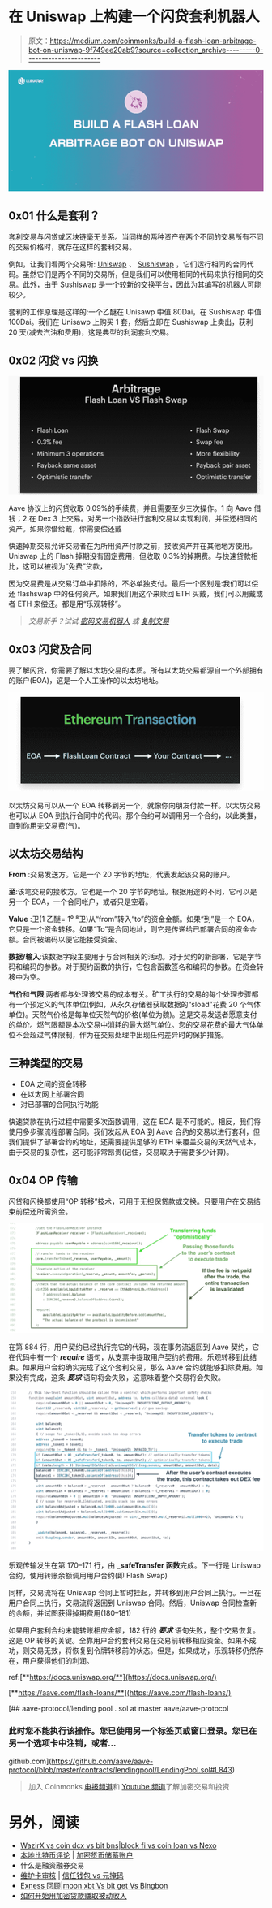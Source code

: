 # 在 Uniswap 上构建一个闪贷套利机器人

> 原文：<https://medium.com/coinmonks/build-a-flash-loan-arbitrage-bot-on-uniswap-9f749ee20ab9?source=collection_archive---------0----------------------->

![](img/37df9fa7d530107789742bce2ff1f1d7.png)

## **0x01 什么是套利？**

套利交易与闪贷或区块链毫无关系。当同样的两种资产在两个不同的交易所有不同的交易价格时，就存在这样的套利交易。

例如，让我们看两个交易所: [Uniswap](https://coincodecap.com/uniswap) 、 [Sushiswap](https://coincodecap.com/how-to-swap-on-sushiswap) ，它们运行相同的合同代码。虽然它们是两个不同的交易所，但是我们可以使用相同的代码来执行相同的交易。此外，由于 Sushiswap 是一个较新的交换平台，因此为其编写的机器人可能较少。

套利的工作原理是这样的:一个乙醚在 Unisawp 中值 80Dai，在 Sushiswap 中值 100Dai。我们在 Unisawp 上购买 1 套，然后立即在 Sushiswap 上卖出，获利 20 天(减去汽油和费用)，这是典型的利润套利交易。

## **0x02 闪贷 vs 闪换**

![](img/e813450ab4d4b65e7efd0f450708d443.png)

Aave 协议上的闪贷收取 0.09%的手续费，并且需要至少三次操作。1 向 Aave 借钱；2.在 Dex 3 上交易。对另一个指数进行套利交易以实现利润，并偿还相同的资产。如果你借给戴，你需要偿还戴

快速掉期交易允许交易者在为所用资产付款之前，接收资产并在其他地方使用。Uniswap 上的 Flash 掉期没有固定费用，但收取 0.3%的掉期费。与快速贷款相比，这可以被视为“免费”贷款，

因为交易费是从交易订单中扣除的，不必单独支付。最后一个区别是:我们可以偿还 flashswap 中的任何资产。如果我们用这个来赎回 ETH 买戴，我们可以用戴或者 ETH 来偿还。都是用“乐观转移”。

> *交易新手？试试* [*密码交易机器人*](/coinmonks/crypto-trading-bot-c2ffce8acb2a) *或* [*复制交易*](/coinmonks/top-10-crypto-copy-trading-platforms-for-beginners-d0c37c7d698c)

## **0x03 闪贷及合同**

要了解闪贷，你需要了解以太坊交易的本质。所有以太坊交易都源自一个外部拥有的账户(EOA)，这是一个人工操作的以太坊地址。

![](img/b7b5b75cf3918e59fd72e9d7462b8de5.png)

以太坊交易可以从一个 EOA 转移到另一个，就像你向朋友付款一样。以太坊交易也可以从 EOA 到执行合同中的代码。那个合约可以调用另一个合约，以此类推，直到你用完交易费(气)。

## 以太坊交易结构

**From** :交易发送方。它是一个 20 字节的地址，代表发起该交易的账户。

**至**:该笔交易的接收方。它也是一个 20 字节的地址。根据用途的不同，它可以是另一个 EOA，一个合同帐户，或者只是空着。

**Value** :卫(1 乙醚= 1⁰ ⁸卫)从“from”转入“to”的资金金额。如果“到”是一个 EOA，它只是一个资金转移。如果“To”是合同地址，则它是传递给已部署合同的资金金额。合同被编码以便它能接受资金。

**数据/输入**:该数据字段主要用于与合同相关的活动。对于契约的新部署，它是字节码和编码的参数。对于契约函数的执行，它包含函数签名和编码的参数。在资金转移中为空。

**气价**和**气限**:两者都与处理该交易的成本有关。矿工执行的交易的每个处理步骤都有一个预定义的气体单位(例如，从永久存储器获取数据的“sload”花费 20 个气体单位)。天然气价格是每单位天然气的价格(单位为魏)。这是交易发送者愿意支付的单价。燃气限额是本次交易中消耗的最大燃气单位。您的交易花费的最大气体单位不会超过气体限制，作为在交易处理中出现任何差异时的保护措施。

## 三种类型的交易

*   EOA 之间的资金转移
*   在以太网上部署合同
*   对已部署的合同执行功能

快速贷款在执行过程中需要多次函数调用，这在 EOA 是不可能的。相反，我们将使用多步骤流程部署合同。我们发起从 EOA 到 Aave 合约的交易以进行套利，但我们提供了部署合约的地址，还需要提供足够的 ETH 来覆盖交易的天然气成本，由于交易的复杂性，这可能非常昂贵(记住，交易取决于需要多少计算)。

## **0x04 OP 传输**

闪贷和闪换都使用“OP 转移”技术，可用于无担保贷款或交换。只要用户在交易结束前偿还所需资金。

![](img/c80f1080bf4050441c56d2fb46293315.png)

在第 884 行，用户契约已经执行完它的代码，现在事务流返回到 Aave 契约，它在代码中有一个 ***require*** 语句，从支票中提取用户契约的费用。乐观转移到此结束。如果用户合约确实完成了这个套利交易，那么 Aave 合约就能够扣除费用。如果没有完成，这条 ***要求*** 语句将会失败，这意味着整个交易将会失败。

![](img/b5145a5da32424d82a71cd0364c41e91.png)

乐观传输发生在第 170–171 行，由 **_safeTransfer 函数**完成。下一行是 Uniswap 合约，使用转账余额调用用户合约(即 Flash Swap)

同样，交易流将在 Uniswap 合同上暂时挂起，并转移到用户合同上执行。一旦在用户合同上执行，交易流将返回到 Uniswap 合同。然后，Uniswap 合同检查新的余额，并试图获得掉期费用(180–181)

如果用户套利合约未能转账相应金额，182 行的 ***要求*** 语句失败，整个交易恢复。这是 OP 转移的关键。全靠用户合约套利交易在交易前转移相应资金。如果不成功，则交易无效，将恢复到令牌转移前的状态。但是，如果成功，乐观转移仍然存在，用户获得他们的利润。

ref:[**https://docs.uniswap.org/**](https://docs.uniswap.org/)

[**https://aave.com/flash-loans/**](https://aave.com/flash-loans/)

[](https://github.com/aave/aave-protocol/blob/master/contracts/lendingpool/LendingPool.sol#L843) [## aave-protocol/lending pool . sol at master aave/aave-protocol

### 此时您不能执行该操作。您已使用另一个标签页或窗口登录。您已在另一个选项卡中注销，或者…

github.com](https://github.com/aave/aave-protocol/blob/master/contracts/lendingpool/LendingPool.sol#L843) 

> 加入 Coinmonks [电报频道](https://t.me/coincodecap)和 [Youtube 频道](https://www.youtube.com/c/coinmonks/videos)了解加密交易和投资

# 另外，阅读

*   [WazirX vs coin dcx vs bit bns](/coinmonks/wazirx-vs-coindcx-vs-bitbns-149f4f19a2f1)|[block fi vs coin loan vs Nexo](/coinmonks/blockfi-vs-coinloan-vs-nexo-cb624635230d)
*   [本地比特币评论](/coinmonks/localbitcoins-review-6cc001c6ed56) | [加密货币储蓄账户](https://coincodecap.com/cryptocurrency-savings-accounts)
*   什么是融资融券交易
*   [维护卡审核](https://coincodecap.com/uphold-card-review) | [信任钱包 vs 元掩码](https://coincodecap.com/trust-wallet-vs-metamask)
*   [Exness 回顾](https://coincodecap.com/exness-review)|[moon xbt Vs bit get Vs Bingbon](https://coincodecap.com/bingbon-vs-bitget-vs-moonxbt)
*   [如何开始用加密贷款赚取被动收入](https://coincodecap.com/passive-income-crypto-lending)